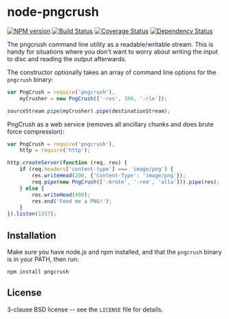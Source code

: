 node-pngcrush
=============

[![NPM version](https://badge.fury.io/js/pngcrush.svg)](http://badge.fury.io/js/pngcrush)
[![Build Status](https://travis-ci.org/papandreou/pngcrush.svg?branch=master)](https://travis-ci.org/papandreou/pngcrush)
[![Coverage Status](https://coveralls.io/repos/papandreou/pngcrush/badge.svg)](https://coveralls.io/r/papandreou/pngcrush)
[![Dependency Status](https://david-dm.org/papandreou/pngcrush.svg)](https://david-dm.org/papandreou/pngcrush)

The pngcrush command line utility as a readable/writable stream. This
is handy for situations where you don't want to worry about writing
the input to disc and reading the output afterwards.

The constructor optionally takes an array of command line options for
the `pngcrush` binary:

```javascript
var PngCrush = require('pngcrush'),
    myCrusher = new PngCrush(['-res', 300, '-rle']);

sourceStream.pipe(myCrusher).pipe(destinationStream);
```

PngCrush as a web service (removes all ancillary chunks and does brute
force compression):

```javascript
var PngCrush = require('pngcrush'),
    http = require('http');

http.createServer(function (req, res) {
    if (req.headers['content-type'] === 'image/png') {
        res.writeHead(200, {'Content-Type': 'image/png'});
        req.pipe(new PngCrush(['-brute', '-rem', 'alla'])).pipe(res);
    } else {
        res.writeHead(400);
        res.end('Feed me a PNG!');
    }
}).listen(1337);
```

Installation
------------

Make sure you have node.js and npm installed, and that the `pngcrush` binary is in your PATH, then run:

    npm install pngcrush

License
-------

3-clause BSD license -- see the `LICENSE` file for details.
